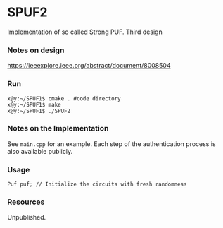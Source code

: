 # SPUF2
Implementation of so called Strong PUF. Third design


### Notes on design 
https://ieeexplore.ieee.org/abstract/document/8008504


### Run

```
x@y:~/SPUF1$ cmake . #code directory
x@y:~/SPUF1$ make
x@y:~/SPUF1$ ./SPUF2
```

### Notes on the Implementation
See `main.cpp` for an example. Each step of the authentication process is also available publicly. 

### Usage
```
Puf puf; // Initialize the circuits with fresh randomness
```

### Resources
Unpublished. 

